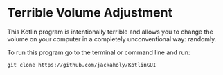 # Terrible Volume Adjustment

This Kotlin program is intentionally terrible and allows you to change the 
volume on your computer in a completely unconventional
way: randomly.

To run this program go to the terminal or command line and run:

```shell
git clone https://github.com/jackaholy/KotlinGUI
```
